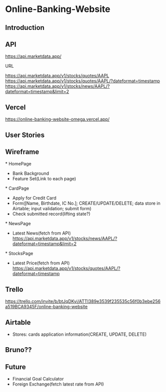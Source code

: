 # Online-Banking-Website

## Introduction

## API

https://api.marketdata.app/

URL

https://api.marketdata.app/v1/stocks/quotes/AAPL
https://api.marketdata.app/v1/stocks/quotes/AAPL/?dateformat=timestamp
https://api.marketdata.app/v1/stocks/news/AAPL/?dateformat=timestamp&limit=2

## Vercel

https://online-banking-website-omega.vercel.app/

## User Stories

## Wireframe

\* HomePage

- Bank Background
- Feature Set(Link to each page)

\* CardPage

- Apply for Credit Card
- Form([Name, Birthdate, IC No.]; CREATE/UPDATE/DELETE; data store in Airtable; input validation; submit form)
- Check submitted record(lifting state?)

\* NewsPage

- Latest News(fetch from API)
  https://api.marketdata.app/v1/stocks/news/AAPL/?dateformat=timestamp&limit=2

\* StocksPage

- Latest Price(fetch from API)
  https://api.marketdata.app/v1/stocks/quotes/AAPL/?dateformat=timestamp

## Trello

https://trello.com/invite/b/btJqDKyi/ATTI389e3539f235535c56f0b3ebe256a519BCA9345F/online-banking-website

## Airtable

- Stores: cards application information(CREATE, UPDATE, DELETE)

## Bruno??

## Future

- Financial Goal Calculator
- Foreign Exchange(fetch latest rate from API)
